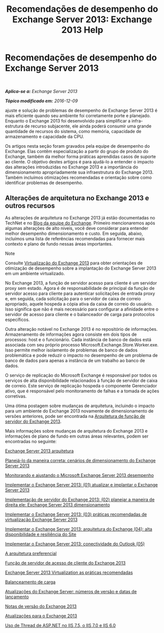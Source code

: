 ﻿---
title: 'Recomendações de desempenho do Exchange Server 2013: Exchange 2013 Help'
TOCTitle: Recomendações de desempenho do Exchange Server 2013
ms:assetid: 6d0aea68-10d5-4a18-b632-a814ce3daa43
ms:mtpsurl: https://technet.microsoft.com/pt-br/library/Dn879084(v=EXCHG.150)
ms:contentKeyID: 63763724
ms.date: 05/22/2018
mtps_version: v=EXCHG.150
ms.translationtype: MT
---

# Recomendações de desempenho do Exchange Server 2013

 

_**Aplica-se a:** Exchange Server 2013_

_**Tópico modificado em:** 2016-12-09_

ajuste e solução de problemas de desempenho de Exchange Server 2013 é mais eficiente quando seu ambiente foi corretamente porte e planejado. Enquanto o Exchange 2013 foi desenvolvido para simplificar a infra-estrutura de recurso subjacente, ele ainda poderá consumir uma grande quantidade de recursos do sistema, como memória, capacidade de armazenamento e capacidade da CPU.

Os artigos nesta seção foram gravados pela equipe de desempenho do Exchange. Elas contêm especialização a partir do grupo de produto do Exchange, também da melhor forma práticas aprendidas casos de suporte ao cliente. O objetivo destes artigos é para ajudá-lo a entender o impacto das alterações introduzidas no Exchange 2013 e a importância do dimensionamento apropriadamente sua infraestrutura do Exchange 2013. Também incluímos otimizações recomendadas e orientação sobre como identificar problemas de desempenho.

## Alterações de arquitetura no Exchange 2013 e outros recursos

As alterações de arquitetura no Exchange 2013 já estão documentadas no TechNet e no [Blog da equipe do Exchange](https://go.microsoft.com/fwlink/p/?linkid=35786). Primeiro mencionaremos após algumas alterações de alto níveis, você deve considerar para entender melhor desempenho dimensionamento e custo. Em seguida, abaixo, incluímos uma lista de referências recomendadas para fornecer mais contexto e plano de fundo nessas áreas importantes.


> [!NOTE]
> Consulte <A href="exchange-2013-virtualization-exchange-2013-help.md">Virtualização do Exchange 2013</A> para obter orientações de otimização de desempenho sobre a implantação do Exchange Server 2013 em um ambiente virtualizado.



No Exchange 2013, a função de servidor acesso para cliente é um servidor proxy sem estado. Agora é de responsabilidade de principal da função de servidor acesso para cliente para autenticar solicitações de entrada proxy e, em seguida, cada solicitação para o servidor de caixa de correio apropriado, aquele hospeda a cópia ativa da caixa de correio do usuário. Isso significa que não é mais necessário para configurar a afinidade entre o servidor de acesso para cliente e o balanceador de carga para protocolos específicos.

Outra alteração notável no Exchange 2013 é no repositório de informações. Armazenamento de informações agora consiste em dois tipos de processos: host e o funcionário. Cada instância de banco de dados está associada com seu próprio processo Microsoft.Exchange.Store.Worker.exe. Isso permite melhor isolamento de problemas de banco de dados problemática e pode reduzir o impacto no desempenho de um problema de banco de dados para apenas a instância de um trabalho ao banco de dados.

O serviço de replicação do Microsoft Exchange é responsável por todos os serviços de alta disponibilidade relacionados à função de servidor de caixa de correio. Este serviço de replicação hospeda o componente Gerenciador ativo, que é responsável pelo monitoramento de falhas e a tomada de ações corretivas.

Uma ótima postagem sobre mudanças de arquitetura, incluindo o impacto para um ambiente do Exchange 2013 novamente de dimensionamento de versões anteriores, pode ser encontrada na [Arquitetura de função de servidor do Exchange 2013](https://go.microsoft.com/fwlink/p/?linkid=523735).

Mais informações sobre mudanças de arquitetura do Exchange 2013 e informações de plano de fundo em outras áreas relevantes, podem ser encontradas no seguinte:

[Exchange Server 2013 arquitetura](https://go.microsoft.com/fwlink/p/?linkid=523769)

[Planejá-lo da maneira correta: cenários de dimensionamento do Exchange Server 2013](https://go.microsoft.com/fwlink/p/?linkid=523773)

[Monitorando e ajustando o Microsoft Exchange Server 2013 desempenho](https://go.microsoft.com/fwlink/p/?linkid=523774)

[Implementar o Exchange Server 2013: (01) atualizar e implantar o Exchange Server 2013](https://go.microsoft.com/fwlink/p/?linkid=523775)

[Implementação de servidor do Exchange 2013: (02) planejar a maneira de direita ele: Exchange Server 2013 dimensionamento](https://go.microsoft.com/fwlink/p/?linkid=523776)

[Implementar o Exchange Server 2013: (03) práticas recomendadas de virtualização Exchange Server 2013](https://go.microsoft.com/fwlink/p/?linkid=523777)

[Implementar o Exchange Server 2013: arquitetura do Exchange (04): alta disponibilidade e resiliência do Site](https://go.microsoft.com/fwlink/p/?linkid=523779)

[Implementar o Exchange Server 2013: conectividade do Outlook (05)](https://go.microsoft.com/fwlink/p/?linkid=523781)

[A arquitetura preferencial](https://go.microsoft.com/fwlink/p/?linkid=523782)

[Função de servidor de acesso de cliente do Exchange 2013](https://go.microsoft.com/fwlink/p/?linkid=386373)

[Exchange Server 2013 Virtualization as práticas recomendadas](https://go.microsoft.com/fwlink/p/?linkid=523783)

[Balanceamento de carga](load-balancing-exchange-2013-help.md)

[Atualizações do Exchange Server: números de versão e datas de lançamento](https://technet.microsoft.com/pt-br/library/hh135098\(v=exchg.150\))

[Notas de versão do Exchange 2013](release-notes-for-exchange-2013-exchange-2013-help.md)

[Atualizações para o Exchange 2013](updates-for-exchange-2013-exchange-2013-help.md)

[Uso de Thread de ASP.NET no IIS 7.5, o IIS 7.0 e IIS 6.0](https://go.microsoft.com/fwlink/p/?linkid=169626)

